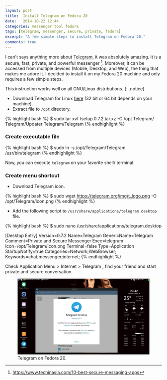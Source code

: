 ```yaml
---
layout: post
title:  Install Telegram on Fedora 20
date:   2014-10-22 12:44
categories: messenger tool fedora
tags: [telegram, messenger, secure, private, fedora]
excerpt: "A few simple steps to install Telegram on Fedora 20."
comments: true
---
```


I can't says anything more about [Telegram](https://telegram.org/), it was absolutely amazing. It is a secure, fast, private, and powerful messenger [^1]. Moreover, it can be accessed from multiple devices (Mobile, Desktop, and Web), the thing that makes me adore it. I decided to install it on my Fedora 20 machine and only requires a few simple steps.

[^1]: <https://www.techinasia.com/10-best-secure-messaging-apps>

This instruction works well on all GNU/Linux distributions.
{: .notice}

* Download Telegram for Linux [here](https://desktop.telegram.org/) (32 bit or 64 bit depends on your machine).
* Extract file to `/opt` directory.

{% highlight bash %}
$ sudo tar xvf tsetup.0.7.2.tar.xz -C /opt
Telegram/
Telegram/Updater
Telegram/Telegram
{% endhighlight %}

### Create executable file

{% highlight bash %}
$ sudo ln -s /opt/Telegram/Telegram /usr/bin/telegram
{% endhighlight %}

Now, you can execute `telegram` on your favorite shell/ terminal.

### Create menu shortcut

* Download Telegram icon.

{% highlight bash %}
$ sudo wget https://telegram.org/img/t_logo.png -O /opt/Telegram/icon.png
{% endhighlight %}

* Add the following script to `/usr/share/applications/telegram.desktop` file.

{% highlight bash %}
$ sudo nano /usr/share/applications/telegram.desktop

[Desktop Entry]
Version=0.7.2
Name=Telegram
GenericName=Telegram
Comment=Private and Secure Messenger
Exec=telegram
Icon=/opt/Telegram/icon.png
Terminal=false
Type=Application
StartupNotify=true
Categories=Network;WebBrowser;
Keywords=chat;messenger;internet;
{% endhighlight %}

Check Application Menu > Internet > Telegram , find your friend and start private and secure conversation.

<figure>
	<img src="/images/posts/telegram-on-fedora-20.jpg" alt="Telegram on Fedora 20">
	<figcaption>Telegram on Fedora 20.</figcaption>
</figure>
